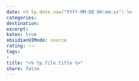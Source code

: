 ```yaml
---
date: <% tp.date.now("YYYY-MM-DD HH:mm:ss") %>
categories: 
destination: 
excerpt: 
katex: true
obsidianUIMode: source
rating: ⭐⭐
tags:  
- 
title: "<% tp.file.title %>"
share: false
---
```

